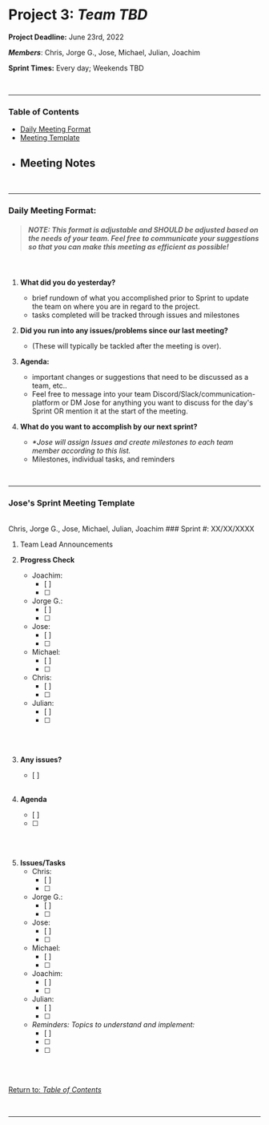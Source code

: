 # Project 3: *Team TBD*


**Project Deadline:** June 23rd, 2022

_**Members**_: Chris, Jorge G., Jose, Michael, Julian, Joachim


**Sprint Times:** Every day; Weekends TBD

<br>
<hr>

### Table of Contents
- [Daily Meeting Format](#daily-meeting-format)
- [Meeting Template](#joses-sprint-meeting-template)
- Meeting Notes
    - 

<br>
<hr>

### Daily Meeting Format:

> ##### _NOTE_: This format is adjustable and SHOULD be adjusted based on the needs of your team. Feel free to communicate your suggestions so that you can make this meeting as efficient as possible!
<br>

1. **What did you do yesterday?**
    - brief rundown of what you accomplished prior to Sprint to update the team on where you are in regard to the project.
    - tasks completed will be tracked through issues and milestones

2. **Did you run into any issues/problems since our last meeting?**
    - (These will typically be tackled after the meeting is over).

3. **Agenda:**
    - important changes or suggestions that  need to be discussed as a team, etc..
    - Feel free to message into your team Discord/Slack/communication-platform or DM Jose for anything you want to discuss for the day's Sprint OR mention it at the start of the meeting.

4. **What do you want to accomplish by our next sprint?**
    - _*Jose will assign Issues and create milestones to each team member according to this list._
    - Milestones, individual tasks, and reminders

<br>
<hr>

### Jose's Sprint Meeting Template
<br>
Chris, Jorge G., Jose, Michael, Julian, Joachim
### Sprint #: XX/XX/XXXX

1. Team Lead Announcements
2. **Progress Check** 
    - Joachim: 
        - [ ] 
        - [ ] 
    - Jorge G.: 
        - [ ] 
        - [ ] 
    - Jose:
        - [ ] 
        - [ ] 
    - Michael:
        - [ ] 
        - [ ] 
    - Chris:
        - [ ] 
        - [ ] 
    - Julian:
        - [ ] 
        - [ ] 
    <br> </br>

3. **Any issues?**
    - [ ] 
 <br> </br>

4. **Agenda**
    - [ ] 
    - [ ] 
 <br> </br>

5. **Issues/Tasks** 
    - Chris: 
        - [ ] 
        - [ ] 
    - Jorge G.: 
        - [ ] 
        - [ ] 
    - Jose:
        - [ ] 
        - [ ] 
    - Michael:
        - [ ] 
        - [ ] 
    - Joachim:
        - [ ] 
        - [ ] 
    - Julian:
        - [ ] 
        - [ ] 
    - _Reminders: Topics to understand and implement:_
        - [ ] 
        - [ ] 
        - [ ] 
 <br> </br>


[Return to: _Table of Contents_](#table-of-contents)

<br>
<hr>

